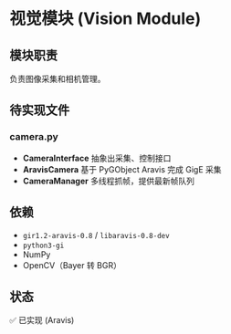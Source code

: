 # 视觉模块 (Vision Module)

## 模块职责

负责图像采集和相机管理。

## 待实现文件

### camera.py
- **CameraInterface** 抽象出采集、控制接口
- **AravisCamera** 基于 PyGObject Aravis 完成 GigE 采集
- **CameraManager** 多线程抓帧，提供最新帧队列

## 依赖
- `gir1.2-aravis-0.8` / `libaravis-0.8-dev`
- `python3-gi`
- NumPy
- OpenCV（Bayer 转 BGR）

## 状态
✅ 已实现 (Aravis)
